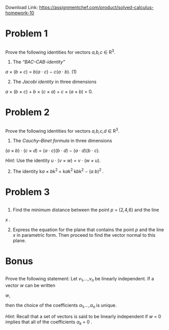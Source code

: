 Download Link: https://assignmentchef.com/product/solved-calculus-homework-10
<br>
<h1>Problem 1</h1>

<h2></h2>

Prove the following identities for vectors <em>a,</em><em>b,</em><em>c </em>∈ R<sup>3</sup>.

<ol>

 <li>The <em>“BAC–CAB-identity”</em></li>

</ol>

<em>a </em>× (<em>b </em>× <em>c</em>) = <em>b</em>(<em>a </em>· <em>c</em>) − <em>c</em>(<em>a </em>· <em>b</em>)<em>.                                </em>(1)

<ol start="2">

 <li>The <em>Jacobi identity </em>in three dimensions</li>

</ol>

<em>a </em>× (<em>b </em>× <em>c</em>) + <em>b </em>× (<em>c </em>× <em>a</em>) + <em>c </em>× (<em>a </em>× <em>b</em>) = 0<em>.</em>

<h1>Problem 2</h1>

<h2></h2>

Prove the following identities for vectors <em>a,</em><em>b,</em><em>c,</em><em>d </em>∈ R<sup>3</sup>.

<ol>

 <li>The <em>Cauchy–Binet formula </em>in three dimensions</li>

</ol>

(<em>a </em>× <em>b</em>) · (<em>c </em>× <em>d</em>) = (<em>a </em>· <em>c</em>)(<em>b </em>· <em>d</em>) − (<em>a </em>· <em>d</em>)(<em>b </em>· <em>c</em>)<em>.</em>

<em>Hint: </em>Use the identity <em>u </em>· (<em>v </em>× <em>w</em>) = <em>v </em>· (<em>w </em>× <em>u</em>).

<ol start="2">

 <li>The identity k<em>a </em>× <em>b</em>k<sup>2 </sup>= k<em>a</em>k<sup>2 </sup>k<em>b</em>k<sup>2 </sup>− (<em>a </em> <em>b</em>)<sup>2 </sup><em>.</em></li>

</ol>

<h1>Problem 3</h1>

<h2></h2>

<ol>

 <li>Find the minimum distance between the point <em>p </em>= (2<em>,</em>4<em>,</em>6) and the line</li>

</ol>

<em>x</em><em> .</em>

<ol start="2">

 <li>Express the equation for the plane that contains the point <em>p </em>and the line <em>x </em>in parametric form. Then proceed to find the vector normal to this plane.</li>

</ol>

<h1>Bonus</h1>

<h2></h2>

Prove the following statement: Let <em>v</em><sub>1</sub><em>,…,</em><em>v<sub>n </sub></em>be linearly independent. If a vector <em>w </em>can be written

<em>w</em>,

then the choice of the coefficients <em>α</em><sub>1</sub><em>,…,α<sub>n </sub></em>is unique.

<em>Hint</em>: Recall that a set of vectors is said to be linearly independent if <em>w </em>= 0 implies that all of the coefficients <em>α<sub>k </sub></em>= 0 .